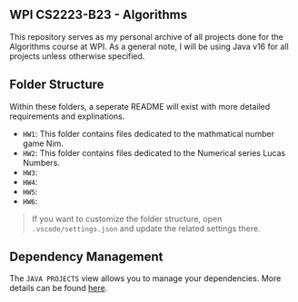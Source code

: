 ## WPI CS2223-B23 - Algorithms

This repository serves as my personal archive of all projects done for the Algorithms course at WPI.
As a general note, I will be using Java v16 for all projects unless otherwise specified.

## Folder Structure

Within these folders, a seperate README will exist with more detailed requirements and explinations.
- `HW1`: This folder contains files dedicated to the mathmatical number game Nim.
- `HW2`: This folder contains files dedicated to the Numerical series Lucas Numbers.
- `HW3`:
- `HW4`:
- `HW5`:
- `HW6`:

> If you want to customize the folder structure, open `.vscode/settings.json` and update the related settings there.

## Dependency Management

The `JAVA PROJECTS` view allows you to manage your dependencies. More details can be found [here](https://github.com/microsoft/vscode-java-dependency#manage-dependencies).
